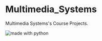 # Multimedia_Systems
Multimedia Systems's Course Projects. 

<img src="https://img.shields.io/badge/made%20with-python-blue.svg" alt="made with python">
